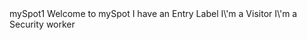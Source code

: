 <resources>
    <string name="app_name">mySpot1</string>
    <string name="welcomeString">Welcome to mySpot</string>
    <string name="labelString">I have an Entry Label</string>
    <string name="visitorString">I\'m a Visitor</string>
    <string name="securityString">I\'m a Security worker</string>
</resources>
